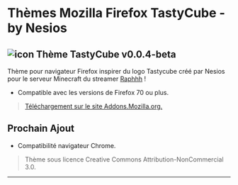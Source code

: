# Thèmes Mozilla Firefox TastyCube - by Nesios

## ![icon](//https://github.com/N3siOS/Mozilla-Theme-Tastycube/blob/master/mozTheme-Tastycube/icons/icon32.png) Thème TastyCube v0.0.4-beta

Thème pour navigateur Firefox inspirer du logo Tastycube créé par Nesios pour le serveur Minecraft du streamer [Raphhh](https://www.twitch.tv/raphhh/) !

- Compatible avec les versions de Firefox 70 ou plus.

> [Téléchargement  sur le site Addons.Mozilla.org.](https://addons.mozilla.org/fr/firefox/addon/tastycube/)

## Prochain Ajout

- Compatibilité navigateur Chrome.

> Thème sous licence Creative Commons Attribution-NonCommercial 3.0.
---
